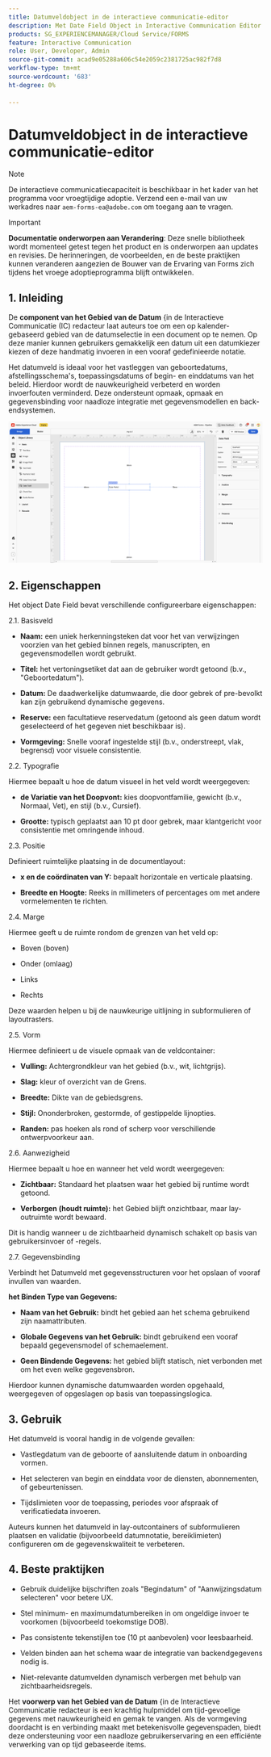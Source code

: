 ```yaml
---
title: Datumveldobject in de interactieve communicatie-editor
description: Met Date Field Object in Interactive Communication Editor kunnen auteurs een op een kalender gebaseerd datumselectieveld invoegen in een document.
products: SG_EXPERIENCEMANAGER/Cloud Service/FORMS
feature: Interactive Communication
role: User, Developer, Admin
source-git-commit: acad9e05288a606c54e2059c2381725ac982f7d8
workflow-type: tm+mt
source-wordcount: '683'
ht-degree: 0%

---
```



# Datumveldobject in de interactieve communicatie-editor

>[!NOTE]
>
> De interactieve communicatiecapaciteit is beschikbaar in het kader van het programma voor vroegtijdige adoptie. Verzend een e-mail van uw werkadres naar `aem-forms-ea@adobe.com` om toegang aan te vragen.

>[!IMPORTANT]
>
> **Documentatie onderworpen aan Verandering**: Deze snelle bibliotheek wordt momenteel getest tegen het product en is onderworpen aan updates en revisies. De herinneringen, de voorbeelden, en de beste praktijken kunnen veranderen aangezien de Bouwer van de Ervaring van Forms zich tijdens het vroege adoptieprogramma blijft ontwikkelen.

## &#x200B;1. Inleiding

De **component van het Gebied van de Datum** {in de Interactieve Communicatie (IC) redacteur laat auteurs toe om een op kalender-gebaseerd gebied van de datumselectie in een document op te nemen. Op deze manier kunnen gebruikers gemakkelijk een datum uit een datumkiezer kiezen of deze handmatig invoeren in een vooraf gedefinieerde notatie.

Het datumveld is ideaal voor het vastleggen van geboortedatums, afstellingsschema&#39;s, toepassingsdatums of begin- en einddatums van het beleid. Hierdoor wordt de nauwkeurigheid verbeterd en worden invoerfouten verminderd. Deze ondersteunt opmaak, opmaak en gegevensbinding voor naadloze integratie met gegevensmodellen en back-endsystemen.

![ vind IC Docu ](/help/forms/interactive-communication/assets/date.png)

## &#x200B;2. Eigenschappen

Het object Date Field bevat verschillende configureerbare eigenschappen:

2.1. Basisveld

- **Naam:** een uniek herkenningsteken dat voor het van verwijzingen voorzien van het gebied binnen regels, manuscripten, en gegevensmodellen wordt gebruikt.

- **Titel:** het vertoningsetiket dat aan de gebruiker wordt getoond (b.v., &quot;Geboortedatum&quot;).

- **Datum:** De daadwerkelijke datumwaarde, die door gebrek of pre-bevolkt kan zijn gebruikend dynamische gegevens.

- **Reserve:** een facultatieve reservedatum (getoond als geen datum wordt geselecteerd of het gegeven niet beschikbaar is).

- **Vormgeving:** Snelle vooraf ingestelde stijl (b.v., onderstreept, vlak, begrensd) voor visuele consistentie.

2.2. Typografie

Hiermee bepaalt u hoe de datum visueel in het veld wordt weergegeven:

- **de Variatie van het Doopvont:** kies doopvontfamilie, gewicht (b.v., Normaal, Vet), en stijl (b.v., Cursief).

- **Grootte:** typisch geplaatst aan 10 pt door gebrek, maar klantgericht voor consistentie met omringende inhoud.

2.3. Positie

Definieert ruimtelijke plaatsing in de documentlayout:

- **x en de coördinaten van Y:** bepaalt horizontale en verticale plaatsing.

- **Breedte en Hoogte:** Reeks in millimeters of percentages om met andere vormelementen te richten.

2.4. Marge

Hiermee geeft u de ruimte rondom de grenzen van het veld op:

- Boven (boven)

- Onder (omlaag)

- Links

- Rechts

Deze waarden helpen u bij de nauwkeurige uitlijning in subformulieren of layoutrasters.

2.5. Vorm

Hiermee definieert u de visuele opmaak van de veldcontainer:

- **Vulling:** Achtergrondkleur van het gebied (b.v., wit, lichtgrijs).

- **Slag:** kleur of overzicht van de Grens.

- **Breedte:** Dikte van de gebiedsgrens.

- **Stijl:** Ononderbroken, gestormde, of gestippelde lijnopties.

- **Randen:** pas hoeken als rond of scherp voor verschillende ontwerpvoorkeur aan.

2.6. Aanwezigheid

Hiermee bepaalt u hoe en wanneer het veld wordt weergegeven:

- **Zichtbaar:** Standaard het plaatsen waar het gebied bij runtime wordt getoond.

- **Verborgen (houdt ruimte):** het Gebied blijft onzichtbaar, maar lay-outruimte wordt bewaard.

Dit is handig wanneer u de zichtbaarheid dynamisch schakelt op basis van gebruikersinvoer of -regels.

2.7. Gegevensbinding

Verbindt het Datumveld met gegevensstructuren voor het opslaan of vooraf invullen van waarden.

**het Binden Type van Gegevens:**

- **Naam van het Gebruik:** bindt het gebied aan het schema gebruikend zijn naamattributen.

- **Globale Gegevens van het Gebruik:** bindt gebruikend een vooraf bepaald gegevensmodel of schemaelement.

- **Geen Bindende Gegevens:** het gebied blijft statisch, niet verbonden met om het even welke gegevensbron.

Hierdoor kunnen dynamische datumwaarden worden opgehaald, weergegeven of opgeslagen op basis van toepassingslogica.

## &#x200B;3. Gebruik

Het datumveld is vooral handig in de volgende gevallen:

- Vastlegdatum van de geboorte of aansluitende datum in onboarding vormen.

- Het selecteren van begin en einddata voor de diensten, abonnementen, of gebeurtenissen.

- Tijdslimieten voor de toepassing, periodes voor afspraak of verificatiedata invoeren.

Auteurs kunnen het datumveld in lay-outcontainers of subformulieren plaatsen en validatie (bijvoorbeeld datumnotatie, bereiklimieten) configureren om de gegevenskwaliteit te verbeteren.

## &#x200B;4. Beste praktijken

- Gebruik duidelijke bijschriften zoals &quot;Begindatum&quot; of &quot;Aanwijzingsdatum selecteren&quot; voor betere UX.

- Stel minimum- en maximumdatumbereiken in om ongeldige invoer te voorkomen (bijvoorbeeld toekomstige DOB).

- Pas consistente tekenstijlen toe (10 pt aanbevolen) voor leesbaarheid.

- Velden binden aan het schema waar de integratie van backendgegevens nodig is.

- Niet-relevante datumvelden dynamisch verbergen met behulp van zichtbaarheidsregels.

Het **voorwerp van het Gebied van de Datum** {in de Interactieve Communicatie redacteur is een krachtig hulpmiddel om tijd-gevoelige gegevens met nauwkeurigheid en gemak te vangen. Als de vormgeving doordacht is en verbinding maakt met betekenisvolle gegevenspaden, biedt deze ondersteuning voor een naadloze gebruikerservaring en een efficiënte verwerking van op tijd gebaseerde items.


